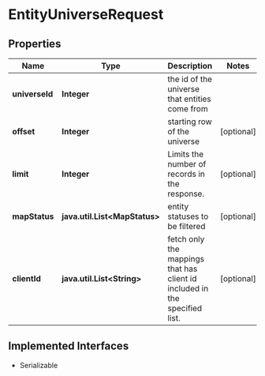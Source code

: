 

# EntityUniverseRequest


## Properties

Name | Type | Description | Notes
------------ | ------------- | ------------- | -------------
**universeId** | **Integer** | the id of the universe that entities come from | 
**offset** | **Integer** | starting row of the universe |  [optional]
**limit** | **Integer** | Limits the number of records in the response. |  [optional]
**mapStatus** | **java.util.List&lt;MapStatus&gt;** | entity statuses to be filtered |  [optional]
**clientId** | **java.util.List&lt;String&gt;** | fetch only the mappings that has client id included in the specified list. |  [optional]


## Implemented Interfaces

* Serializable


